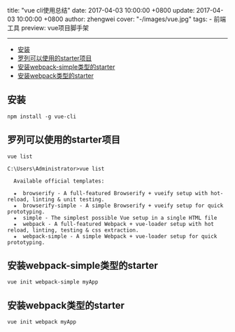 title: "vue cli使用总结"
date: 2017-04-03 10:00:00 +0800
update: 2017-04-03 10:00:00 +0800
author: zhengwei
cover: "-/images/vue.jpg"
tags:
    - 前端工具
preview: vue项目脚手架

---

<!-- TOC -->

- [安装](#安装)
- [罗列可以使用的starter项目](#罗列可以使用的starter项目)
- [安装webpack-simple类型的starter](#安装webpack-simple类型的starter)
- [安装webpack类型的starter](#安装webpack类型的starter)

<!-- /TOC -->

## 安装
```
npm install -g vue-cli
```

## 罗列可以使用的starter项目
```
vue list
```

```
C:\Users\Administrator>vue list

  Available official templates:

  ★  browserify - A full-featured Browserify + vueify setup with hot-reload, linting & unit testing.
  ★  browserify-simple - A simple Browserify + vueify setup for quick prototyping.
  ★  simple - The simplest possible Vue setup in a single HTML file
  ★  webpack - A full-featured Webpack + vue-loader setup with hot reload, linting, testing & css extraction.
  ★  webpack-simple - A simple Webpack + vue-loader setup for quick prototyping.

```

## 安装webpack-simple类型的starter
```
vue init webpack-simple myApp
```

## 安装webpack类型的starter
```
vue init webpack myApp
```